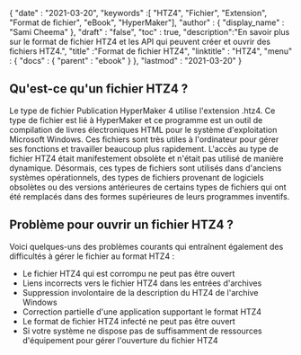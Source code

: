 {
  "date" : "2021-03-20",
  "keywords" :[ "HTZ4", "Fichier", "Extension", "Format de fichier", "eBook", "HyperMaker"],
  "author" : {
    "display_name" : "Sami Cheema"
},
  "draft" : "false",
  "toc" : true,
  "description":"En savoir plus sur le format de fichier HTZ4 et les API qui peuvent créer et ouvrir des fichiers HTZ4.",
  "title" :"Format de fichier HTZ4",
  "linktitle" : "HTZ4",
  "menu" : {
    "docs" : {
      "parent" : "ebook"
}
},
  "lastmod" : "2021-03-20"
}

## Qu'est-ce qu'un fichier HTZ4 ? ##

Le type de fichier Publication HyperMaker 4 utilise l'extension .htz4. Ce type de fichier est lié à HyperMaker et ce programme est un outil de compilation de livres électroniques HTML pour le système d'exploitation Microsoft Windows. Ces fichiers sont très utiles à l'ordinateur pour gérer ses fonctions et travailler beaucoup plus rapidement. L'accès au type de fichier HTZ4 était manifestement obsolète et n'était pas utilisé de manière dynamique. Désormais, ces types de fichiers sont utilisés dans d'anciens systèmes opérationnels, des types de fichiers provenant de logiciels obsolètes ou des versions antérieures de certains types de fichiers qui ont été remplacés dans des formes supérieures de leurs programmes inventifs.


## Problème pour ouvrir un fichier HTZ4 ? ##

Voici quelques-uns des problèmes courants qui entraînent également des difficultés à gérer le fichier au format HTZ4 :

* Le fichier HTZ4 qui est corrompu ne peut pas être ouvert
* Liens incorrects vers le fichier HTZ4 dans les entrées d'archives
* Suppression involontaire de la description du HTZ4 de l'archive Windows
* Correction partielle d'une application supportant le format HTZ4
* Le format de fichier HTZ4 infecté ne peut pas être ouvert
* Si votre système ne dispose pas de suffisamment de ressources d'équipement pour gérer l'ouverture du fichier HTZ4


